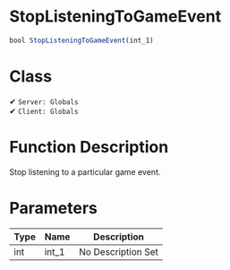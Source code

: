 # StopListeningToGameEvent
```js	
bool StopListeningToGameEvent(int_1)
```
# Class
✔ `Server: Globals`  
✔ `Client: Globals`  

# Function Description
Stop listening to a particular game event.
# Parameters
Type|Name|Description
--|--|--
int|int_1|No Description Set
